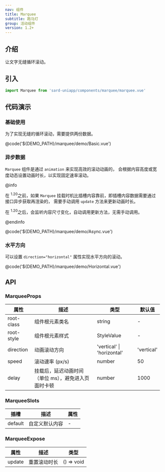 ```yaml
---
nav: 组件
title: Marquee
subtitle: 跑马灯
group: 活动组件
version: 1.2+
---
```


## 介绍

让文字无缝循环滚动。

## 引入

```ts
import Marquee from 'sard-uniapp/components/marquee/marquee.vue'
```

## 代码演示

### 基础使用

为了实现无缝的循环滚动，需要提供两份数据。

@code('${DEMO_PATH}/marquee/demo/Basic.vue')

### 异步数据

`Marquee` 组件是通过 `animation` 来实现高效的滚动动画的，
会根据内容高度或宽度动态设置动画时长，以实现固定速率滚动。

@info

在 <sup>1.20</sup>之前，如果 `Marquee` 挂载时机比插槽内容靠前，即插槽内容数据需要通过接口异步获取再渲染的，
需要手动调用 `update` 方法来更新动画时长。

在 <sup>1.20</sup>之后，会监听内容尺寸变化，自动调用更新方法，无需手动调用。

@endinfo

@code('${DEMO_PATH}/marquee/demo/Async.vue')

### 水平方向

可以设置 `direction="horizontal"` 属性实现水平方向的滚动。

@code('${DEMO_PATH}/marquee/demo/Horizontal.vue')

## API

### MarqueeProps

| 属性       | 描述                                                | 类型                       | 默认值     |
| ---------- | --------------------------------------------------- | -------------------------- | ---------- |
| root-class | 组件根元素类名                                      | string                     | -          |
| root-style | 组件根元素样式                                      | StyleValue                 | -          |
| direction  | 动画滚动方向                                        | 'vertical' \| 'horizontal' | 'vertical' |
| speed      | 滚动速率 (px/s)                                     | number                     | 50         |
| delay      | 挂载后，延迟动画时间（单位 ms），避免进入页面时卡顿 | number                     | 1000       |

### MarqueeSlots

| 插槽    | 描述           | 属性 |
| ------- | -------------- | ---- |
| default | 自定义默认内容 | -    |

### MarqueeExpose

| 属性   | 描述         | 类型       |
| ------ | ------------ | ---------- |
| update | 重置滚动时长 | () => void |
